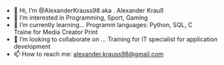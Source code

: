 - 👋 Hi, I’m @AlexanderKrauss98 aka . Alexander Krauß
- 👀 I’m interested in Programming, Sport, Gaming 
- 🌱 I’m currently learning... 
  Programm languages: Python, SQL, C    
  Traine for Media Creator Print    
- 💞️ I’m looking to collaborate on ...
  Training for IT specialist for application development
- 📫 How to reach me: 
  alexander.krauss98@gmail.com

<!---
AlexanderKrauss98/AlexanderKrauss98 is a ✨ special ✨ repository because its `README.md` (this file) appears on your GitHub profile.
You can click the Preview link to take a look at your changes.
--->
